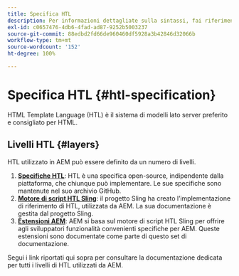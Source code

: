 ```yaml
---
title: Specifica HTL
description: Per informazioni dettagliate sulla sintassi, fai riferimento alla specifica HTL.
exl-id: c0657476-4db6-4fad-ad87-9252b5003237
source-git-commit: 88edbd2fd66de960460df5928a3b42846d32066b
workflow-type: tm+mt
source-wordcount: '152'
ht-degree: 100%

---
```



# Specifica HTL {#htl-specification}

HTML Template Language (HTL) è il sistema di modelli lato server preferito e consigliato per HTML.

## Livelli HTL {#layers}

HTL utilizzato in AEM può essere definito da un numero di livelli.

1. **[Specifiche HTL](https://github.com/adobe/htl-spec)**: HTL è una specifica open-source, indipendente dalla piattaforma, che chiunque può implementare. Le sue specifiche sono mantenute nel suo archivio GitHub.
1. **[Motore di script HTL Sling](https://sling.apache.org/documentation/bundles/scripting/scripting-htl.html)**: il progetto Sling ha creato l’implementazione di riferimento di HTL, utilizzata da AEM. La sua documentazione è gestita dal progetto Sling.
1. **[Estensioni AEM](aem-extensions.md)**: AEM si basa sul motore di script HTL Sling per offrire agli sviluppatori funzionalità convenienti specifiche per AEM. Queste estensioni sono documentate come parte di questo set di documentazione.

Segui i link riportati qui sopra per consultare la documentazione dedicata per tutti i livelli di HTL utilizzati da AEM.
